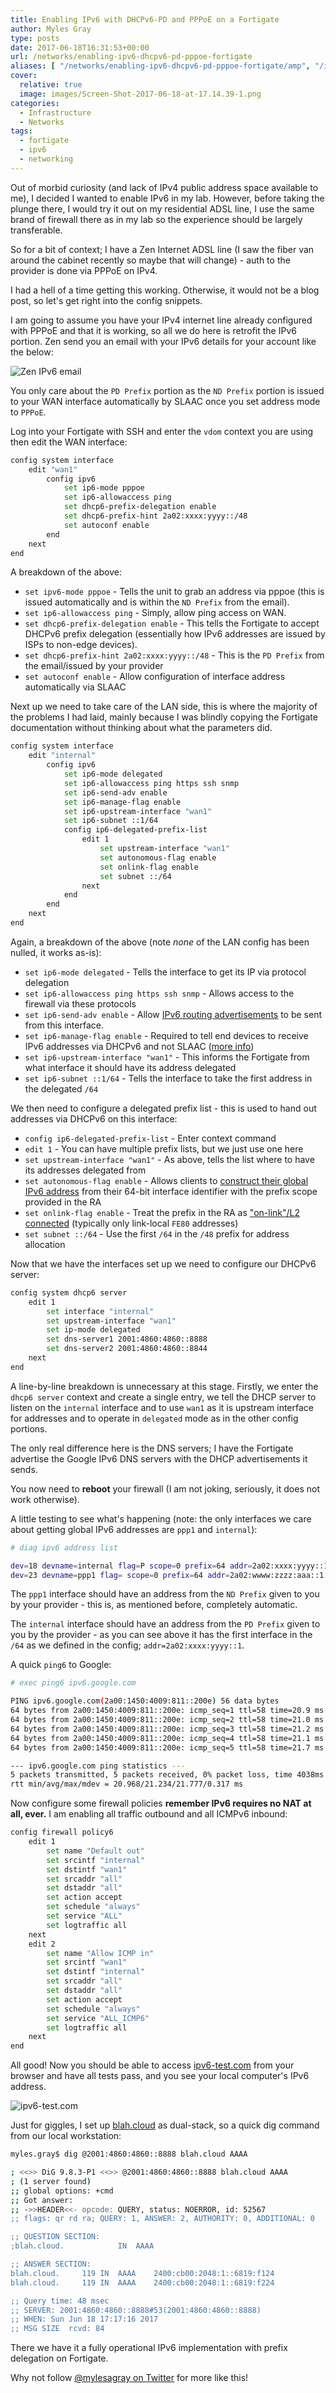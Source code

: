 ```yaml
---
title: Enabling IPv6 with DHCPv6-PD and PPPoE on a Fortigate
author: Myles Gray
type: posts
date: 2017-06-18T16:31:53+00:00
url: /networks/enabling-ipv6-dhcpv6-pd-pppoe-fortigate
aliases: [ "/networks/enabling-ipv6-dhcpv6-pd-pppoe-fortigate/amp", "/infrastructure/enabling-ipv6-dhcpv6-pd-pppoe-fortigate", "/infrastructure/enabling-ipv6-dhcpv6-pd-pppoe-fortigate/amp" ]
cover:
  relative: true
  image: images/Screen-Shot-2017-06-18-at-17.14.39-1.png
categories:
  - Infrastructure
  - Networks
tags:
  - fortigate
  - ipv6
  - networking
---
```


Out of morbid curiosity (and lack of IPv4 public address space available to me), I decided I wanted to enable IPv6 in my lab. However, before taking the plunge there, I would try it out on my residential ADSL line, I use the same brand of firewall there as in my lab so the experience should be largely transferable.

So for a bit of context; I have a Zen Internet ADSL line (I saw the fiber van around the cabinet recently so maybe that will change) - auth to the provider is done via PPPoE on IPv4.

I had a hell of a time getting this working. Otherwise, it would not be a blog post, so let's get right into the config snippets.

I am going to assume you have your IPv4 internet line already configured with PPPoE and that it is working, so all we do here is retrofit the IPv6 portion. Zen send you an email with your IPv6 details for your account like the below:

![Zen IPv6 email][1]

You only care about the `PD Prefix` portion as the `ND Prefix` portion is issued to your WAN interface automatically by SLAAC once you set address mode to `PPPoE`.

Log into your Fortigate with SSH and enter the `vdom` context you are using then edit the WAN interface:

```sh
config system interface
    edit "wan1"
        config ipv6
            set ip6-mode pppoe
            set ip6-allowaccess ping
            set dhcp6-prefix-delegation enable
            set dhcp6-prefix-hint 2a02:xxxx:yyyy::/48
            set autoconf enable
        end
    next
end
```

A breakdown of the above:

* `set ipv6-mode pppoe` - Tells the unit to grab an address via pppoe (this is issued automatically and is within the `ND Prefix` from the email).
* `set ip6-allowaccess ping` - Simply, allow ping access on WAN.
* `set dhcp6-prefix-delegation enable` - This tells the Fortigate to accept DHCPv6 prefix delegation (essentially how IPv6 addresses are issued by ISPs to non-edge devices).
* `set dhcp6-prefix-hint 2a02:xxxx:yyyy::/48` - This is the `PD Prefix` from the email/issued by your provider
* `set autoconf enable` - Allow configuration of interface address automatically via SLAAC

Next up we need to take care of the LAN side, this is where the majority of the problems I had laid, mainly because I was blindly copying the Fortigate documentation without thinking about what the parameters did.

```sh
config system interface
    edit "internal"
        config ipv6
            set ip6-mode delegated
            set ip6-allowaccess ping https ssh snmp
            set ip6-send-adv enable
            set ip6-manage-flag enable
            set ip6-upstream-interface "wan1"
            set ip6-subnet ::1/64
            config ip6-delegated-prefix-list
                edit 1
                    set upstream-interface "wan1"
                    set autonomous-flag enable
                    set onlink-flag enable
                    set subnet ::/64
                next
            end
        end
    next
end
```

Again, a breakdown of the above (note _none_ of the LAN config has been nulled, it works as-is):

* `set ip6-mode delegated` - Tells the interface to get its IP via protocol delegation
* `set ip6-allowaccess ping https ssh snmp` - Allows access to the firewall via these protocols
* `set ip6-send-adv enable` - Allow [IPv6 routing advertisements][2] to be sent from this interface.
* `set ip6-manage-flag enable` - Required to tell end devices to receive IPv6 addresses via DHCPv6 and not SLAAC ([more info][3])
* `set ip6-upstream-interface "wan1"` - This informs the Fortigate from what interface it should have its address delegated
* `set ip6-subnet ::1/64` - Tells the interface to take the first address in the delegated `/64`

We then need to configure a delegated prefix list - this is used to hand out addresses via DHCPv6 on this interface:

* `config ip6-delegated-prefix-list` - Enter context command
* `edit 1` - You can have multiple prefix lists, but we just use one here
* `set upstream-interface "wan1"` - As above, tells the list where to have its addresses delegated from
* `set autonomous-flag enable` - Allows clients to [construct their global IPv6 address][4] from their 64-bit interface identifier with the prefix scope provided in the RA
* `set onlink-flag enable` - Treat the prefix in the RA as ["on-link"/L2 connected][5] (typically only link-local `FE80` addresses)
* `set subnet ::/64` - Use the first `/64` in the `/48` prefix for address allocation

Now that we have the interfaces set up we need to configure our DHCPv6 server:

```sh
config system dhcp6 server
    edit 1
        set interface "internal"
        set upstream-interface "wan1"
        set ip-mode delegated
        set dns-server1 2001:4860:4860::8888
        set dns-server2 2001:4860:4860::8844
    next
end
```

A line-by-line breakdown is unnecessary at this stage. Firstly, we enter the `dhcp6 server` context and create a single entry, we tell the DHCP server to listen on the `internal` interface and to use `wan1` as it is upstream interface for addresses and to operate in `delegated` mode as in the other config portions.

The only real difference here is the DNS servers; I have the Fortigate advertise the Google IPv6 DNS servers with the DHCP advertisements it sends.

You now need to **reboot** your firewall (I am not joking, seriously, it does not work otherwise).

A little testing to see what's happening (note: the only interfaces we care about getting global IPv6 addresses are `ppp1` and `internal`):

```sh
# diag ipv6 address list

dev=18 devname=internal flag=P scope=0 prefix=64 addr=2a02:xxxx:yyyy::1
dev=23 devname=ppp1 flag= scope=0 prefix=64 addr=2a02:wwww:zzzz:aaa::1 preferred=1736 valid=17936
```

The `ppp1` interface should have an address from the `ND Prefix` given to you by your provider - this is, as mentioned before, completely automatic.

The `internal` interface should have an address from the `PD Prefix` given to you by the provider - as you can see above it has the first interface in the `/64` as we defined in the config; `addr=2a02:xxxx:yyyy::1`.

A quick `ping6` to Google:

```sh
# exec ping6 ipv6.google.com

PING ipv6.google.com(2a00:1450:4009:811::200e) 56 data bytes
64 bytes from 2a00:1450:4009:811::200e: icmp_seq=1 ttl=58 time=20.9 ms
64 bytes from 2a00:1450:4009:811::200e: icmp_seq=2 ttl=58 time=21.0 ms
64 bytes from 2a00:1450:4009:811::200e: icmp_seq=3 ttl=58 time=21.2 ms
64 bytes from 2a00:1450:4009:811::200e: icmp_seq=4 ttl=58 time=21.1 ms
64 bytes from 2a00:1450:4009:811::200e: icmp_seq=5 ttl=58 time=21.7 ms

--- ipv6.google.com ping statistics ---
5 packets transmitted, 5 packets received, 0% packet loss, time 4038ms
rtt min/avg/max/mdev = 20.968/21.234/21.777/0.317 ms
```

Now configure some firewall policies **remember IPv6 requires no NAT at all, ever.** I am enabling all traffic outbound and all ICMPv6 inbound:

```sh
config firewall policy6
    edit 1
        set name "Default out"
        set srcintf "internal"
        set dstintf "wan1"
        set srcaddr "all"
        set dstaddr "all"
        set action accept
        set schedule "always"
        set service "ALL"
        set logtraffic all
    next
    edit 2
        set name "Allow ICMP in"
        set srcintf "wan1"
        set dstintf "internal"
        set srcaddr "all"
        set dstaddr "all"
        set action accept
        set schedule "always"
        set service "ALL_ICMP6"
        set logtraffic all
    next
end
```

All good! Now you should be able to access [ipv6-test.com][6] from your browser and have all tests pass, and you see your local computer's IPv6 address.

![ipv6-test.com][7]

Just for giggles, I set up [blah.cloud][8] as dual-stack, so a quick dig command from our local workstation:

```sh
myles.gray$ dig @2001:4860:4860::8888 blah.cloud AAAA

; <<>> DiG 9.8.3-P1 <<>> @2001:4860:4860::8888 blah.cloud AAAA
; (1 server found)
;; global options: +cmd
;; Got answer:
;; ->>HEADER<<- opcode: QUERY, status: NOERROR, id: 52567
;; flags: qr rd ra; QUERY: 1, ANSWER: 2, AUTHORITY: 0, ADDITIONAL: 0

;; QUESTION SECTION:
;blah.cloud.            IN  AAAA

;; ANSWER SECTION:
blah.cloud.     119 IN  AAAA    2400:cb00:2048:1::6819:f124
blah.cloud.     119 IN  AAAA    2400:cb00:2048:1::6819:f224

;; Query time: 48 msec
;; SERVER: 2001:4860:4860::8888#53(2001:4860:4860::8888)
;; WHEN: Sun Jun 18 17:17:16 2017
;; MSG SIZE  rcvd: 84
```

There we have it a fully operational IPv6 implementation with prefix delegation on Fortigate.

Why not follow [@mylesagray on Twitter][9] for more like this!

 [1]: images/Screen-Shot-2017-06-18-at-16.12.52.png
 [2]: http://www.brocade.com/content/html/en/configuration-guide/nos-601-l3guide/GUID-DCF17973-1B75-48B5-9FEE-5BFEF98AEAC0.html
 [3]: https://community.arubanetworks.com/t5/Controller-Based-WLANs/Explain-the-M-and-O-bit-in-IPv6-DHCP-server-configuration-What/ta-p/177442
 [4]: https://www.finnie.org/2012/06/10/ipv6-autoconfiguration-in-a-nutshell/
 [5]: http://blog.ipspace.net/2012/11/ipv6-router-advertisements-deep-dive.html
 [6]: http://ipv6-test.com/
 [7]: images/Screen-Shot-2017-06-18-at-17.14.39-1.png
 [8]: /
 [9]: https://twitter.com/mylesagray
